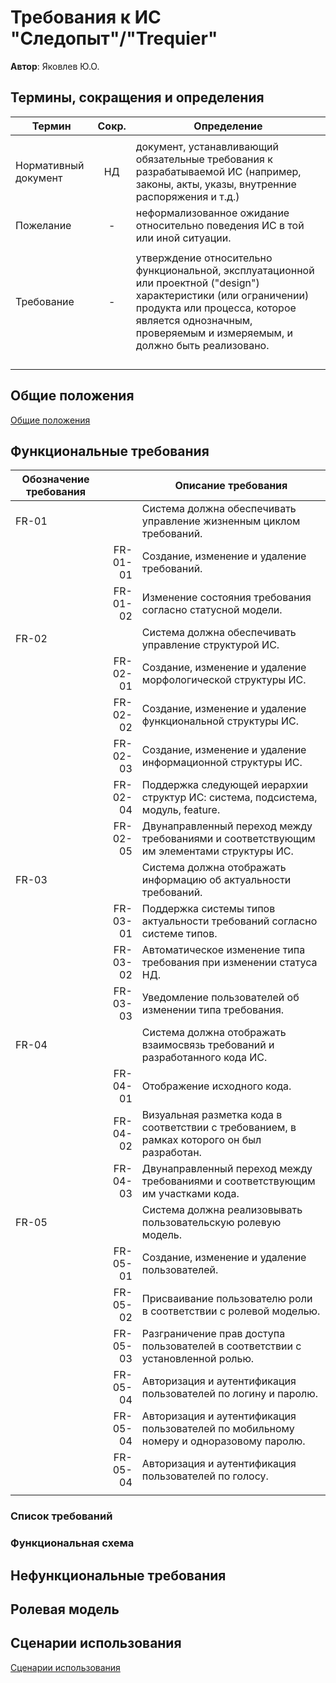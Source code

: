 # Требования к ИС "Следопыт"/"Trequier"

**Автор**: Яковлев Ю.О.

## Термины, сокращения и определения

| Термин               | Сокр. | Определение                                                                                                                                                                                                                   |
| -------------------- |:-----:| ----------------------------------------------------------------------------------------------------------------------------------------------------------------------------------------------------------------------------- |
|                      |       |                                                                                                                                                                                                                               |
| Нормативный документ |   НД  | документ, устанавливающий обязательные требования к разрабатываемой ИС (например, законы, акты, указы, внутренние распоряжения и т.д.)                                                                                        |
| Пожелание            |   -   | неформализованное ожидание относительно поведения ИС в той или иной ситуации.                                                                                                                                                 |
|                      |       |                                                                                                                                                                                                                               |
| Требование           |   -   | утверждение относительно функциональной, эксплуатационной или проектной ("design") характеристики (или ограничении) продукта или процесса, которое является однозначным, проверяемым и измеряемым, и должно быть реализовано. |
|                      |       |                                                                                                                                                                                                                               |
|                      |       |                                                                                                                                                                                                                               |
|                      |       |                                                                                                                                                                                                                               |
|                      |       |                                                                                                                                                                                                                               |

## Общие положения

[Общие положения](./annotation.md)

## Функциональные требования

| Обозначение требования |          | Описание требования                                                                         |
| ---------------------- | --------:| ------------------------------------------------------------------------------------------- |
| FR-01                  |          | Система должна обеспечивать управление жизненным циклом требований.                         |
|                        | FR-01-01 | Создание, изменение и удаление требований.                                                  |
|                        | FR-01-02 | Изменение состояния требования согласно статусной модели.                                   |
| FR-02                  |          | Система должна обеспечивать управление структурой ИС.                                       |
|                        | FR-02-01 | Создание, изменение и удаление морфологической структуры ИС.                                |
|                        | FR-02-02 | Создание, изменение и удаление функциональной структуры ИС.                                 |
|                        | FR-02-03 | Создание, изменение и удаление информационной структуры ИС.                                 |
|                        | FR-02-04 | Поддержка следующей иерархии структур ИС: система, подсистема, модуль, feature.             |
|                        | FR-02-05 | Двунаправленный переход между требованиями и соответствующим им элементами структуры ИС.    |
| FR-03                  |          | Система должна отображать информацию об актуальности требований.                            |
|                        | FR-03-01 | Поддержка системы типов актуальности требований согласно системе типов.                     |
|                        | FR-03-02 | Автоматическое изменение типа требования при изменении статуса НД.                          |
|                        | FR-03-03 | Уведомление пользователей об изменении типа требования.                                     |
| FR-04                  |          | Система должна отображать взаимосвязь требований и разработанного кода ИС.                  |
|                        | FR-04-01 | Отображение исходного кода.                                                                 |
|                        | FR-04-02 | Визуальная разметка кода в соответствии с требованием, в рамках которого он был разработан. |
|                        | FR-04-03 | Двунаправленный переход между требованиями и соответствующим им участками кода.             |
| FR-05                  |          | Система должна реализовывать пользовательскую ролевую модель.                               |
|                        | FR-05-01 | Создание, изменение и удаление пользователей.                                               |
|                        | FR-05-02 | Присваивание пользователю роли в соответствии с ролевой моделью.                            |
|                        | FR-05-03 | Разграничение прав доступа пользователей в соответствии с установленной ролью.              |
|                        | FR-05-04 | Авторизация и аутентификация пользователей по логину и паролю.                              |
|                        | FR-05-04 | Авторизация и аутентификация пользователей по мобильному номеру и одноразовому паролю.      |
|                        | FR-05-04 | Авторизация и аутентификация пользователей по голосу.                                       |
|                        |          |                                                                                             |

### Список требований



### Функциональная схема


## Нефункциональные требования



## Ролевая модель


## Сценарии использования

[Сценарии использования](usecases.md) 

